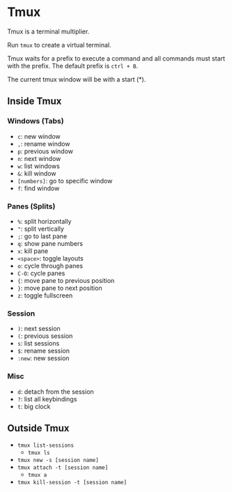 # Tmux

Tmux is a terminal multiplier.

Run `tmux` to create a virtual terminal.

Tmux waits for a prefix to execute a command and all commands must start with the prefix. The default prefix is `ctrl + B`.

The current tmux window will be with a start (*).

## Inside Tmux
### Windows (Tabs)
- `c`: new window
- `,`: rename window
- `p`: previous window
- `n`: next window
- `w`: list windows
- `&`: kill window
- `[numbers]`: go to specific window
- `f`: find window

### Panes (Splits)
- `%`: split horizontally
- `"`: split vertically
- `;`: go to last pane
- `q`: show pane numbers
- `x`: kill pane
- `<space>`: toggle layouts
- `o`: cycle through panes
- `C-O`: cycle panes
- `{`: move pane to previous position
- `}`: move pane to next position
- `z`: toggle fullscreen

### Session
- `)`: next session
- `(`: previous session
- `s`: list sessions
- `$`: rename session
- `:new`: new session

### Misc
- `d`: detach from the session
- `?`: list all keybindings
- `t`: big clock

## Outside Tmux
- `tmux list-sessions`
  - `tmux ls`
- `tmux new -s [session name]`
- `tmux attach -t [session name]`
  - `tmux a`
- `tmux kill-session -t [session name]`
